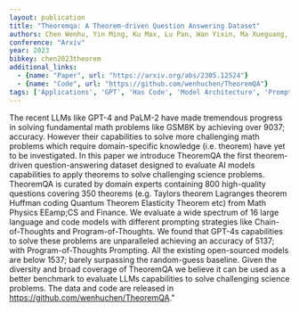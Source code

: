```yaml
---
layout: publication
title: "Theoremqa: A Theorem-driven Question Answering Dataset"
authors: Chen Wenhu, Yin Ming, Ku Max, Lu Pan, Wan Yixin, Ma Xueguang, Xu Jianyu, Wang Xinyi, Xia Tony
conference: "Arxiv"
year: 2023
bibkey: chen2023theorem
additional_links:
  - {name: "Paper", url: "https://arxiv.org/abs/2305.12524"}
  - {name: "Code", url: "https://github.com/wenhuchen/TheoremQA"}
tags: ['Applications', 'GPT', 'Has Code', 'Model Architecture', 'Prompting', 'RAG']
---
```

The recent LLMs like GPT-4 and PaLM-2 have made tremendous progress in solving fundamental math problems like GSM8K by achieving over 9037; accuracy. However their capabilities to solve more challenging math problems which require domain-specific knowledge (i.e. theorem) have yet to be investigated. In this paper we introduce TheoremQA the first theorem-driven question-answering dataset designed to evaluate AI models capabilities to apply theorems to solve challenging science problems. TheoremQA is curated by domain experts containing 800 high-quality questions covering 350 theorems (e.g. Taylors theorem Lagranges theorem Huffman coding Quantum Theorem Elasticity Theorem etc) from Math Physics EEamp;CS and Finance. We evaluate a wide spectrum of 16 large language and code models with different prompting strategies like Chain-of-Thoughts and Program-of-Thoughts. We found that GPT-4s capabilities to solve these problems are unparalleled achieving an accuracy of 5137; with Program-of-Thoughts Prompting. All the existing open-sourced models are below 1537; barely surpassing the random-guess baseline. Given the diversity and broad coverage of TheoremQA we believe it can be used as a better benchmark to evaluate LLMs capabilities to solve challenging science problems. The data and code are released in https://github.com/wenhuchen/TheoremQA."
